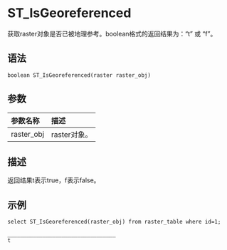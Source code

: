 # ST\_IsGeoreferenced

获取raster对象是否已被地理参考。boolean格式的返回结果为：“t” 或 “f”。

## 语法

```
boolean ST_IsGeoreferenced(raster raster_obj)
```

## 参数

|参数名称|描述|
|:---|:-|
|raster\_obj|raster对象。|

## 描述

返回结果t表示true，f表示false。

## 示例

```
select ST_IsGeoreferenced(raster_obj) from raster_table where id=1;

__________________________________
t
```

